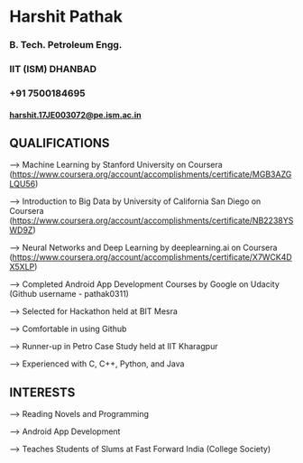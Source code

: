 # **Harshit Pathak**
### B. Tech. Petroleum Engg.
### IIT  (ISM) DHANBAD
### +91 7500184695
#### harshit.17JE003072@pe.ism.ac.in




## QUALIFICATIONS
--> Machine Learning by Stanford University on Coursera
      (https://www.coursera.org/account/accomplishments/certificate/MGB3AZGLQU56)
      
--> Introduction to Big Data by University of California San Diego on Coursera
      (https://www.coursera.org/account/accomplishments/certificate/NB2238YSWD9Z)
      
--> Neural Networks and Deep Learning by deeplearning.ai on Coursera
      (https://www.coursera.org/account/accomplishments/certificate/X7WCK4DX5XLP)
      
--> Completed Android App Development Courses by Google on Udacity (Github username - pathak0311)

--> Selected for Hackathon held at BIT Mesra

--> Comfortable in using Github

--> Runner-up in Petro Case Study held at IIT Kharagpur

--> Experienced with C, C++, Python, and Java



## INTERESTS
--> Reading Novels and Programming

--> Android App Development

--> Teaches Students of Slums at Fast Forward India (College Society)
